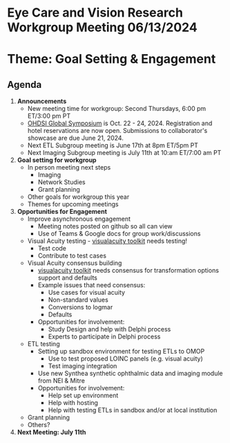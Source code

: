 # Eye Care and Vision Research Workgroup Meeting 06/13/2024
# Theme: Goal Setting & Engagement

## Agenda
1. **Announcements**
   - New meeting time for workgroup: Second Thursdays, 6:00 pm ET/3:00 pm PT
    -  [OHDSI Global Symposium](https://www.ohdsi.org/ohdsi2024/) is Oct. 22 - 24, 2024.  Registration and hotel reservations are now open. Submissions to collaborator's showcase are due June 21, 2024.
    -  Next ETL Subgroup meeting is June 17th at 8pm ET/5pm PT
    -  Next Imaging Subgroup meeting is July 11th at 10:am ET/7:00 am PT
2. **Goal setting for workgroup**
   -  In person meeting next steps
       -   Imaging
       -   Network Studies
       -   Grant planning
    -  Other goals for workgroup this year
    -  Themes for upcoming meetings
3. **Opportunities for Engagement**
    - Improve asynchronous engagement
      -   Meeting notes posted on github so all can view 
      -   Use of Teams & Google docs for group work/discussions
     -  Visual Acuity testing
       -   [visualacuity toolkit](https://github.com/HribarLab/visualacuity) needs testing!
          - Test code
          - Contribute to test cases       
     - Visual Acuity consensus building
       -  [visualacuity toolkit](https://github.com/HribarLab/visualacuity) needs consensus for transformation options support and defaults
         -  Example issues that need consensus:
             -  Use cases for visual acuity
             -  Non-standard values
             -  Conversions to logmar
             -  Defaults
          -   Opportunities for involvement:
              -   Study Design and help with Delphi process
              -   Experts to participate in Delphi process
      -  ETL testing
          -  Setting up sandbox environment for testing ETLs to OMOP
               - Use to test proposed LOINC panels (e.g. visual acuity)
               - Test imaging integration
          - Use new Synthea synthetic ophthalmic data and imaging module from NEI & Mitre
          - Opportunities for involvement:
               - Help set up environment
               - Help with hosting
               - Help with testing ETLs in sandbox and/or at local institution
      - Grant planning
      - Others?
4. **Next Meeting: July 11th**

